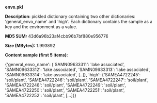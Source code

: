 **envo.pkl**

**Description:**	pickled dictionary containing two other dictionaries:
                        'general_envo_name' and 'high'. Each dictionary contains
                        the sample as a key and the environment as a value.
                        
**MD5 SUM:**	43d6a96b23af4cbb96b7bf880e956776

**Size (MBytes):**	1.993892

**Content sample (first 5 items):**

{'general_envo_name': {'SAMN09633311': 'lake associated',
                       'SAMN09633312': 'lake associated',
                       'SAMN09633313': 'lake associated',
                       'SAMN09633314': 'lake associated',
[..]},
'high': {'SAMEA4722245': 'soil/plant', 'SAMEA4722246': 'soil/plant', 
          'SAMEA4722247': 'soil/plant', 'SAMEA4722248': 'soil/plant',
          'SAMEA4722249': 'soil/plant', 'SAMEA4722250': 'soil/plant',
          'SAMEA4722251': 'soil/plant', 'SAMEA4722252': 'soil/plant',
[...]}}
